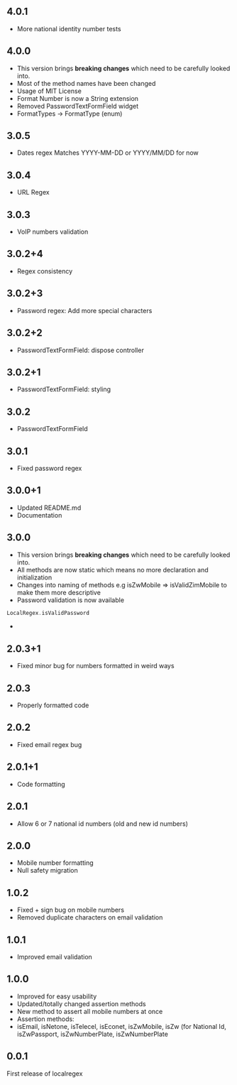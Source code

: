 ## 4.0.1

- More national identity number tests

## 4.0.0

- This version brings **breaking changes** which need to be carefully looked into.
- Most of the method names have been changed
- Usage of MIT License
- Format Number is now a String extension
- Removed PasswordTextFormField widget
- FormatTypes -> FormatType (enum)

## 3.0.5

- Dates regex
  Matches YYYY-MM-DD or YYYY/MM/DD for now

## 3.0.4

- URL Regex

## 3.0.3

- VoIP numbers validation

## 3.0.2+4

- Regex consistency

## 3.0.2+3

- Password regex: Add more special characters

## 3.0.2+2

- PasswordTextFormField: dispose controller

## 3.0.2+1

- PasswordTextFormField: styling

## 3.0.2

- PasswordTextFormField

## 3.0.1

- Fixed password regex

## 3.0.0+1

- Updated README.md
- Documentation

## 3.0.0

- This version brings **breaking changes** which need to be carefully looked into.
- All methods are now static which means no more declaration and initialization
- Changes into naming of methods e.g isZwMobile => isValidZimMobile to make them more descriptive
- Password validation is now available

```dart
LocalRegex.isValidPassword
```

-

## 2.0.3+1

- Fixed minor bug for numbers formatted in weird ways

## 2.0.3

- Properly formatted code

## 2.0.2

- Fixed email regex bug

## 2.0.1+1

- Code formatting

## 2.0.1

- Allow 6 or 7 national id numbers (old and new id numbers)

## 2.0.0

- Mobile number formatting
- Null safety migration

## 1.0.2

- Fixed + sign bug on mobile numbers
- Removed duplicate characters on email validation

## 1.0.1

- Improved email validation

## 1.0.0

- Improved for easy usability
- Updated/totally changed assertion methods
- New method to assert all mobile numbers at once
- Assertion methods:
- isEmail, isNetone, isTelecel, isEconet, isZwMobile, isZw (for National Id, isZwPassport, isZwNumberPlate, isZwNumberPlate

## 0.0.1

First release of localregex
